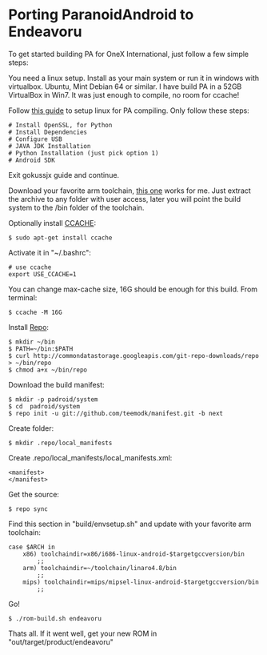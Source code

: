 Porting ParanoidAndroid to Endeavoru
====================================

To get started building PA for OneX International, just follow a few simple steps:

You need a linux setup.
Install as your main system or run it in windows with virtualbox. Ubuntu, Mint Debian 64 or similar.
I have build PA in a 52GB VirtualBox in Win7. It was just enough to compile, no room for ccache!

Follow [this guide](http://forum.xda-developers.com/showpost.php?p=30958867&postcount=1) to setup linux for PA compiling.
Only follow these steps:

    # Install OpenSSL, for Python
    # Install Dependencies
    # Configure USB
    # JAVA JDK Installation
    # Python Installation (just pick option 1)
    # Android SDK
Exit gokussjx guide and continue.

Download your favorite arm toolchain, [this one](http://releases.linaro.org/13.05/components/android/toolchain/4.8) works for me.
Just extract the archive to any folder with user access, later you will point the build system to the /bin folder of the toolchain.

Optionally install [CCACHE](http://en.wikipedia.org/wiki/Ccache):

    $ sudo apt-get install ccache
Activate it in "~/.bashrc":

    # use ccache
    export USE_CCACHE=1
You can change max-cache size, 16G should be enough for this build.
From terminal:

    $ ccache -M 16G

Install [Repo](http://source.android.com/source/using-repo.html):

    $ mkdir ~/bin
    $ PATH=~/bin:$PATH
    $ curl http://commondatastorage.googleapis.com/git-repo-downloads/repo > ~/bin/repo
    $ chmod a+x ~/bin/repo

Download the build manifest:

    $ mkdir -p padroid/system
    $ cd  padroid/system
    $ repo init -u git://github.com/teemodk/manifest.git -b next

Create folder:

    $ mkdir .repo/local_manifests
Create .repo/local_manifests/local_manifests.xml:

    <manifest>
    </manifest>
Get the source:

    $ repo sync

Find this section in "build/envsetup.sh" and update with your favorite arm toolchain:

    case $ARCH in
        x86) toolchaindir=x86/i686-linux-android-$targetgccversion/bin
            ;;
        arm) toolchaindir=~/toolchain/linaro4.8/bin
            ;;
        mips) toolchaindir=mips/mipsel-linux-android-$targetgccversion/bin
            ;;

Go!

    $ ./rom-build.sh endeavoru

Thats all. If it went well, get your new ROM in "out/target/product/endeavoru"
